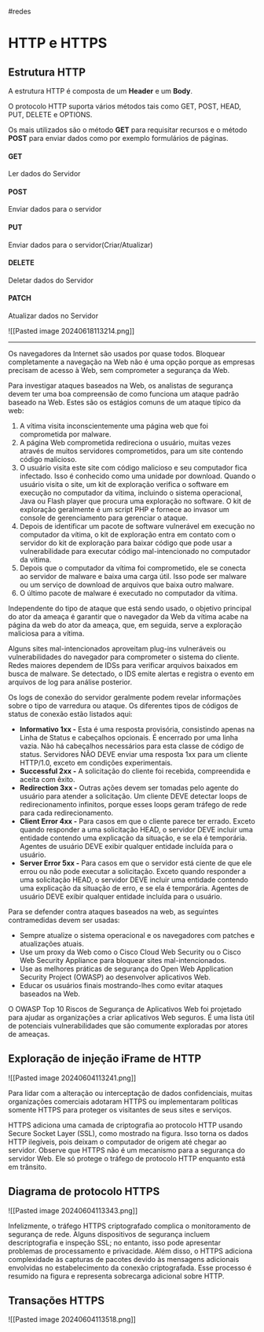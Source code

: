 #redes 

# HTTP e HTTPS

## Estrutura HTTP

A estrutura HTTP é composta de um **Header** e um **Body**.

O protocolo HTTP suporta vários métodos tais como GET, POST, HEAD, PUT, DELETE e OPTIONS.

Os mais utilizados são o método **GET** para requisitar recursos e o método **POST** para enviar dados como por exemplo formulários de páginas.

#### GET
Ler dados do Servidor

#### POST
Enviar dados para o servidor

#### PUT
Enviar dados para o servidor(Criar/Atualizar)

#### DELETE
Deletar dados do Servidor

#### PATCH
Atualizar dados no Servidor


![[Pasted image 20240618113214.png]]


---

Os navegadores da Internet são usados por quase todos. Bloquear completamente a navegação na Web não é uma opção porque as empresas precisam de acesso à Web, sem comprometer a segurança da Web.

Para investigar ataques baseados na Web, os analistas de segurança devem ter uma boa compreensão de como funciona um ataque padrão baseado na Web. Estes são os estágios comuns de um ataque típico da web:

1. A vítima visita inconscientemente uma página web que foi comprometida por malware.
2. A página Web comprometida redireciona o usuário, muitas vezes através de muitos servidores comprometidos, para um site contendo código malicioso.
3. O usuário visita este site com código malicioso e seu computador fica infectado. Isso é conhecido como uma unidade por download. Quando o usuário visita o site, um kit de exploração verifica o software em execução no computador da vítima, incluindo o sistema operacional, Java ou Flash player que procura uma exploração no software. O kit de exploração geralmente é um script PHP e fornece ao invasor um console de gerenciamento para gerenciar o ataque.
4. Depois de identificar um pacote de software vulnerável em execução no computador da vítima, o kit de exploração entra em contato com o servidor do kit de exploração para baixar código que pode usar a vulnerabilidade para executar código mal-intencionado no computador da vítima.
5. Depois que o computador da vítima foi comprometido, ele se conecta ao servidor de malware e baixa uma carga útil. Isso pode ser malware ou um serviço de download de arquivos que baixa outro malware.
6. O último pacote de malware é executado no computador da vítima.

Independente do tipo de ataque que está sendo usado, o objetivo principal do ator da ameaça é garantir que o navegador da Web da vítima acabe na página da web do ator da ameaça, que, em seguida, serve a exploração maliciosa para a vítima.

Alguns sites mal-intencionados aproveitam plug-ins vulneráveis ou vulnerabilidades do navegador para comprometer o sistema do cliente. Redes maiores dependem de IDSs para verificar arquivos baixados em busca de malware. Se detectado, o IDS emite alertas e registra o evento em arquivos de log para análise posterior.

Os logs de conexão do servidor geralmente podem revelar informações sobre o tipo de varredura ou ataque. Os diferentes tipos de códigos de status de conexão estão listados aqui:

- **Informativo 1xx -** Esta é uma resposta provisória, consistindo apenas na Linha de Status e cabeçalhos opcionais. É encerrado por uma linha vazia. Não há cabeçalhos necessários para esta classe de código de status. Servidores NÃO DEVE enviar uma resposta 1xx para um cliente HTTP/1.0, exceto em condições experimentais.
- **Successful 2xx -** A solicitação do cliente foi recebida, compreendida e aceita com êxito.
- **Redirection 3xx -** Outras ações devem ser tomadas pelo agente do usuário para atender a solicitação. Um cliente DEVE detectar loops de redirecionamento infinitos, porque esses loops geram tráfego de rede para cada redirecionamento.
- **Client Error 4xx -** Para casos em que o cliente parece ter errado. Exceto quando responder a uma solicitação HEAD, o servidor DEVE incluir uma entidade contendo uma explicação da situação, e se ela é temporária. Agentes de usuário DEVE exibir qualquer entidade incluída para o usuário.
- **Server Error 5xx -** Para casos em que o servidor está ciente de que ele errou ou não pode executar a solicitação. Exceto quando responder a uma solicitação HEAD, o servidor DEVE incluir uma entidade contendo uma explicação da situação de erro, e se ela é temporária. Agentes de usuário DEVE exibir qualquer entidade incluída para o usuário.

Para se defender contra ataques baseados na web, as seguintes contramedidas devem ser usadas:

- Sempre atualize o sistema operacional e os navegadores com patches e atualizações atuais.
- Use um proxy da Web como o Cisco Cloud Web Security ou o Cisco Web Security Appliance para bloquear sites mal-intencionados.
- Use as melhores práticas de segurança do Open Web Application Security Project (OWASP) ao desenvolver aplicativos Web.
- Educar os usuários finais mostrando-lhes como evitar ataques baseados na Web.

O OWASP Top 10 Riscos de Segurança de Aplicativos Web foi projetado para ajudar as organizações a criar aplicativos Web seguros. É uma lista útil de potenciais vulnerabilidades que são comumente exploradas por atores de ameaças.

## Exploração de injeção iFrame de HTTP

![[Pasted image 20240604113241.png]]

Para lidar com a alteração ou interceptação de dados confidenciais, muitas organizações comerciais adotaram HTTPS ou implementaram políticas somente HTTPS para proteger os visitantes de seus sites e serviços.

HTTPS adiciona uma camada de criptografia ao protocolo HTTP usando Secure Socket Layer (SSL), como mostrado na figura. Isso torna os dados HTTP ilegíveis, pois deixam o computador de origem até chegar ao servidor. Observe que HTTPS não é um mecanismo para a segurança do servidor Web. Ele só protege o tráfego de protocolo HTTP enquanto está em trânsito.

## Diagrama de protocolo HTTPS

![[Pasted image 20240604113343.png]]

Infelizmente, o tráfego HTTPS criptografado complica o monitoramento de segurança de rede. Alguns dispositivos de segurança incluem descriptografia e inspeção SSL; no entanto, isso pode apresentar problemas de processamento e privacidade. Além disso, o HTTPS adiciona complexidade às capturas de pacotes devido às mensagens adicionais envolvidas no estabelecimento da conexão criptografada. Esse processo é resumido na figura e representa sobrecarga adicional sobre HTTP.

## Transações HTTPS

![[Pasted image 20240604113518.png]]

